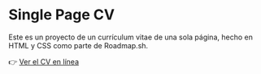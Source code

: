 # Single Page CV

Este es un proyecto de un currículum vitae de una sola página, hecho en HTML y CSS como parte de Roadmap.sh.

👉 [Ver el CV en línea](https://diegodeav.github.io/Single-Page-CV/)
